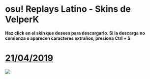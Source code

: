 # osu! Replays Latino - Skins de VelperK
**Haz click en el skin que desees para descargarlo. Si la descarga no comienza o aparecen caracteres extraños, presiona Ctrl + S**
# [21/04/2019](https://github.com/FlyingCat-X/osu-Replays-Latino-Skins/raw/master/VelperK/VelperK%2021-04-19.osk)
![](https://github.com/FlyingCat-X/osu-Replays-Latino-Skins/raw/master/VelperK/Vistas%20previas/VelperK%2021-04-19.jpg)
